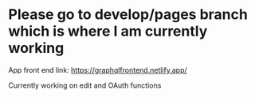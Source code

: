 # Please go to develop/pages branch which is where I am currently working  

App front end link: 
https://graphqlfrontend.netlify.app/

Currently working on edit and OAuth functions
